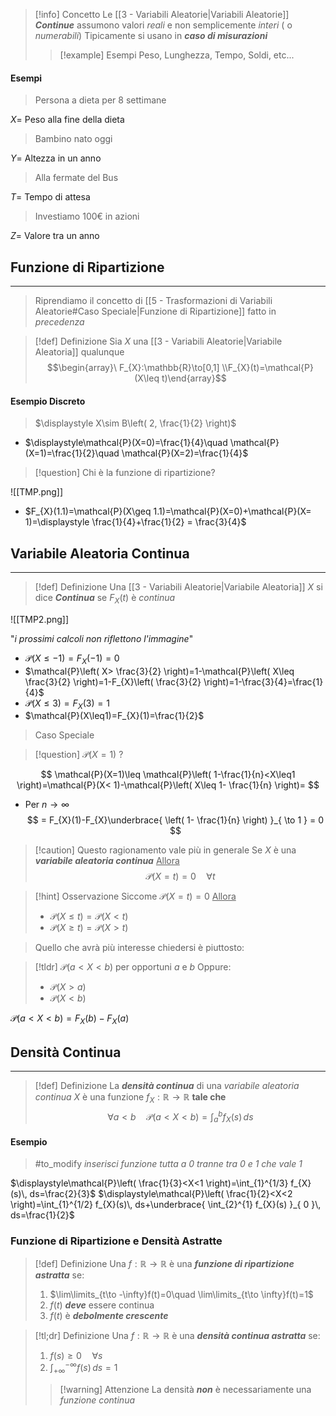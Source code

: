 >[!info] Concetto
>Le [[3 - Variabili Aleatorie|Variabili Aleatorie]] ***Continue*** assumono valori *reali* e non semplicemente *interi* ( o *numerabili*)
>Tipicamente si usano in ***caso di misurazioni***
>>[!example] Esempi
>>Peso, Lunghezza, Tempo, Soldi, etc...

#### Esempi
>Persona a dieta per $8$ settimane

$X=$ Peso alla fine della dieta

>Bambino nato oggi

$Y=$ Altezza in un anno

>Alla fermate del Bus

$T=$ Tempo di attesa

>Investiamo $100$€ in azioni

$Z=$ Valore tra un anno

## Funzione di Ripartizione
---
>Riprendiamo il concetto di [[5 - Trasformazioni di Variabili Aleatorie#Caso Speciale|Funzione di Ripartizione]] fatto in *precedenza*

>[!def] Definizione
>Sia $X$ una [[3 - Variabili Aleatorie|Variabile Aleatoria]] qualunque
>$$\begin{array}\ F_{X}:\mathbb{R}\to[0,1] \\F_{X}(t)=\mathcal{P}(X\leq t)\end{array}$$

#### Esempio Discreto
>$\displaystyle X\sim B\left( 2, \frac{1}{2} \right)$

- $\displaystyle\mathcal{P}(X=0)=\frac{1}{4}\quad \mathcal{P}(X=1)=\frac{1}{2}\quad \mathcal{P}(X=2)=\frac{1}{4}$
>[!question] Chi è la funzione di ripartizione?

![[TMP.png]]

- $F_{X}(1.1)=\mathcal{P}(X\geq 1.1)=\mathcal{P}(X=0)+\mathcal{P}(X= 1)=\displaystyle \frac{1}{4}+\frac{1}{2} = \frac{3}{4}$

## Variabile Aleatoria Continua
---
>[!def] Definizione
>Una [[3 - Variabili Aleatorie|Variabile Aleatoria]] $X$ si dice ***Continua*** se $F_{X}(t)$ è *continua*

![[TMP2.png]]

"*i prossimi calcoli non riflettono l'immagine*"

- $\mathcal{P}(X\leq -1)=F_{X}(-1) = 0$
- $\mathcal{P}\left( X> \frac{3}{2} \right)=1-\mathcal{P}\left( X\leq \frac{3}{2} \right)=1-F_{X}\left( \frac{3}{2} \right)=1-\frac{3}{4}=\frac{1}{4}$
- $\mathcal{P}(X\leq 3)=F_{X}(3)=1$
- $\mathcal{P}(X\leq1)=F_{X}(1)=\frac{1}{2}$

>Caso Speciale

>[!question] $\mathcal{P}(X=1)$ ?

$$
\mathcal{P}(X=1)\leq \mathcal{P}\left( 1-\frac{1}{n}<X\leq1 \right)=\mathcal{P}(X< 1)-\mathcal{P}\left( X\leq 1- \frac{1}{n} \right)=
$$
- Per $n \longrightarrow \infty$
$$
= F_{X}(1)-F_{X}\underbrace{ \left( 1- \frac{1}{n} \right) }_{ \to 1 } = 0
$$
>[!caution] Questo ragionamento vale più in generale
>Se $X$ è una ***variabile aleatoria continua***
><u> Allora</u>
>$$\mathcal{P}(X=t)=0\quad \forall t$$

>[!hint] Osservazione
>Siccome $\mathcal{P}(X=t)=0$
><u>Allora</u>
>- $\mathcal{P}(X\leq t)=\mathcal{P}(X< t)$
>- $\mathcal{P}(X\geq t)=\mathcal{P}(X> t)$

>Quello che avrà più interesse chiedersi è piuttosto:

>[!tldr] $\mathcal{P}(a<X<b)$ per opportuni $a$ e $b$
>Oppure:
>- $\mathcal{P}(X> a)$
>- $\mathcal{P}(X< b)$

$\mathcal{P}(a<X<b)=F_{X}(b)-F_{X}(a)$

## Densità Continua
---
>[!def] Definizione
>La ***densità continua*** di una *variabile aleatoria continua* $X$ è una funzione $f_{X}:\mathbb{R}\to\mathbb{R}$ **tale che**
>$$\forall a<b \quad \mathcal{P}(a<X<b)=\int_{a}^b f_{X}(s)\, ds $$


#### Esempio
> #to_modify *inserisci funzione tutta a 0 tranne tra 0 e 1 che vale 1*

$\displaystyle\mathcal{P}\left( \frac{1}{3}<X<1 \right)=\int_{1}^{1/3} f_{X}(s)\, ds=\frac{2}{3}$
$\displaystyle\mathcal{P}\left( \frac{1}{2}<X<2 \right)=\int_{1}^{1/2} f_{X}(s)\, ds+\underbrace{ \int_{2}^{1} f_{X}(s) }_{ 0 }\, ds=\frac{1}{2}$


### Funzione di Ripartizione e Densità Astratte 
>[!def] Definizione
>Una $f:\mathbb{R}\to\mathbb{R}$ è una ***funzione di ripartizione astratta*** se:
>1. $\lim\limits_{t\to -\infty}f(t)=0\quad \lim\limits_{t\to \infty}f(t)=1$
>2. $f(t)$ ***deve*** essere continua
>3. $f(t)$ è ***debolmente crescente***

>[!tl;dr] Definizione
>Una $f:\mathbb{R}\to\mathbb{R}$ è una ***densità continua astratta*** se:
>1. $f(s)\geq 0\quad \forall s$
>2. $\displaystyle \int_{+\infty}^{-\infty}f(s)  \, ds=1$
>
>>[!warning] Attenzione
>>La densità ***non*** è necessariamente una *funzione continua*